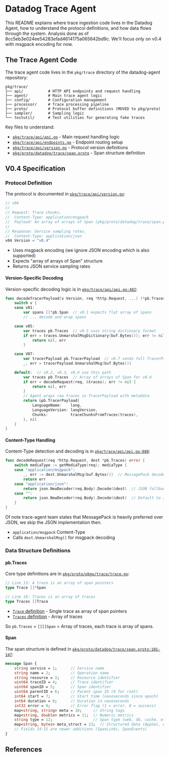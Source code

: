 # Datadog Trace Agent

This README explains where trace ingestion code lives in the Datadog Agent, how
to understand the protocol definitions, and how data flows through the
system. Analysis done as of 8cc5eb3e024ee54283efad4614175a065642bd9c. We'll
focus only on v0.4 with msgpack encoding for now.

## The Trace Agent Code

The trace agent code lives in the `pkg/trace` directory of the datadog-agent
repository:

```
pkg/trace/
├── api/           # HTTP API endpoints and request handling
├── agent/         # Main trace agent logic
├── config/        # Configuration management
├── processor/     # Trace processing pipeline
├── proto/         # Protocol buffer definitions (MOVED to pkg/proto)
├── sampler/       # Sampling logic
└── testutil/      # Test utilities for generating fake traces
```

Key files to understand:

- [`pkg/trace/api/api.go`][api_go] - Main request handling logic
- [`pkg/trace/api/endpoints.go`][endpoints_go] - Endpoint routing setup
- [`pkg/trace/api/version.go`][version_go] - Protocol version definitions
- [`pkg/proto/datadog/trace/span.proto`][span_proto] - Span structure definition

## V0.4 Specification

### Protocol Definition

The protocol is documented in [`pkg/trace/api/version.go`][version_go_v04]:

```go
// v04
//
// Request: Trace chunks.
// 	Content-Type: application/msgpack
// 	Payload: An array of arrays of Span (pkg/proto/datadog/trace/span.proto)
//
// Response: Service sampling rates.
// 	Content-Type: application/json
v04 Version = "v0.4"
```

- Uses msgpack encoding (we ignore JSON encoding which is also supported)
- Expects "array of arrays of Span" structure
- Returns JSON service sampling rates

#### Version-Specific Decoding

Version-specific decoding logic is in [`pkg/trace/api/api.go:482`][api_go_decode_default]:

```go
func decodeTracerPayload(v Version, req *http.Request, ...) (*pb.TracerPayload, error) {
    switch v {
    case v01:
        var spans []*pb.Span  // v0.1 expects flat array of spans
        // ... decode and wrap spans

    case v05:
        var traces pb.Traces  // v0.5 uses string dictionary format
        if err = traces.UnmarshalMsgDictionary(buf.Bytes()); err != nil {
            return nil, err
        }

    case V07:
        var tracerPayload pb.TracerPayload  // v0.7 sends full TracerPayload
        _, err = tracerPayload.UnmarshalMsg(buf.Bytes())

    default:  // v0.2, v0.3, v0.4 use this path
        var traces pb.Traces  // Array of arrays of Span for v0.4
        if err = decodeRequest(req, &traces); err != nil {
            return nil, err
        }
        // Agent wraps raw traces in TracerPayload with metadata
        return &pb.TracerPayload{
            LanguageName:    lang,
            LanguageVersion: langVersion,
            Chunks:          traceChunksFromTraces(traces),
        }, nil
    }
}
```

#### Content-Type Handling

Content-Type detection and decoding is in [`pkg/trace/api/api.go:888`][api_go_decode_request]:

```go
func decodeRequest(req *http.Request, dest *pb.Traces) error {
    switch mediaType := getMediaType(req); mediaType {
    case "application/msgpack":
        _, err := dest.UnmarshalMsg(buf.Bytes())  // MessagePack decode for v0.4
        return err
    case "application/json":
        return json.NewDecoder(req.Body).Decode(&dest)  // JSON fallback
    case "":
        return json.NewDecoder(req.Body).Decode(&dest)  // Default to JSON
    }
}
```

Of note trace-agent team states that MessagePack is heavily preferred over JSON,
we skip the JSON implementation then.

- `application/msgpack` Content-Type
- Calls `dest.UnmarshalMsg()` for msgpack decoding

### Data Structure Definitions

#### pb.Traces

Core type definitions are in [`pkg/proto/pbgo/trace/trace.go`][trace_go]:

```go
// Line 13: A trace is an array of span pointers
type Trace []*Span

// Line 16: Traces is an array of traces
type Traces []Trace
```

- [`Trace` definition][trace_go_trace] - Single trace as array of span pointers
- [`Traces` definition][trace_go_traces] - Array of traces

So `pb.Traces` = `[][]Span` = Array of traces, each trace is array of spans.

#### Span

The span structure is defined in [`pkg/proto/datadog/trace/span.proto:101-147`][span_proto_span]:

```protobuf
message Span {
    string service = 1;      // Service name
    string name = 2;         // Operation name
    string resource = 3;     // Resource identifier
    uint64 traceID = 4;      // Trace identifier
    uint64 spanID = 5;       // Span identifier
    uint64 parentID = 6;     // Parent span ID (0 for root)
    int64 start = 7;         // Start time (nanoseconds since epoch)
    int64 duration = 8;      // Duration in nanoseconds
    int32 error = 9;         // Error flag (1 = error, 0 = success)
    map<string, string> meta = 10;     // String tags
    map<string, double> metrics = 11;  // Numeric metrics
    string type = 12;                  // Span type (web, db, cache, etc)
    map<string, bytes> meta_struct = 13;  // Structured data (AppSec, etc)
    // Fields 14-15 are newer additions (SpanLinks, SpanEvents)
}
```

## References

[api_go]: https://github.com/DataDog/datadog-agent/blob/8cc5eb3e024ee54283efad4614175a065642bd9c/pkg/trace/api/api.go
[api_go_decode_default]: https://github.com/DataDog/datadog-agent/blob/8cc5eb3e024ee54283efad4614175a065642bd9c/pkg/trace/api/api.go#L522
[api_go_decode_request]: https://github.com/DataDog/datadog-agent/blob/8cc5eb3e024ee54283efad4614175a065642bd9c/pkg/trace/api/api.go#L888
[endpoints_go]: https://github.com/DataDog/datadog-agent/blob/8cc5eb3e024ee54283efad4614175a065642bd9c/pkg/trace/api/endpoints.go
[version_go]: https://github.com/DataDog/datadog-agent/blob/8cc5eb3e024ee54283efad4614175a065642bd9c/pkg/trace/api/version.go
[version_go_v04]: https://github.com/DataDog/datadog-agent/blob/8cc5eb3e024ee54283efad4614175a065642bd9c/pkg/trace/api/version.go#L22-L57
[span_proto]: https://github.com/DataDog/datadog-agent/blob/8cc5eb3e024ee54283efad4614175a065642bd9c/pkg/proto/datadog/trace/span.proto
[span_proto_span]: https://github.com/DataDog/datadog-agent/blob/8cc5eb3e024ee54283efad4614175a065642bd9c/pkg/proto/datadog/trace/span.proto#L101-L147
[trace_go]: https://github.com/DataDog/datadog-agent/blob/8cc5eb3e024ee54283efad4614175a065642bd9c/pkg/proto/pbgo/trace/trace.go
[trace_go_trace]: https://github.com/DataDog/datadog-agent/blob/8cc5eb3e024ee54283efad4614175a065642bd9c/pkg/proto/pbgo/trace/trace.go#L13
[trace_go_traces]: https://github.com/DataDog/datadog-agent/blob/8cc5eb3e024ee54283efad4614175a065642bd9c/pkg/proto/pbgo/trace/trace.go#L16
